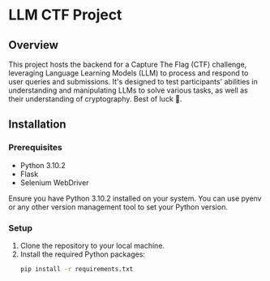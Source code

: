 # LLM CTF Project

## Overview
This project hosts the backend for a Capture The Flag (CTF) challenge, leveraging Language Learning Models (LLM) to process and respond to user queries and submissions. It's designed to test participants' abilities in understanding and manipulating LLMs to solve various tasks, as well as their understanding of cryptography. Best of luck 🚀.

## Installation

### Prerequisites
- Python 3.10.2
- Flask
- Selenium WebDriver

Ensure you have Python 3.10.2 installed on your system. You can use pyenv or any other version management tool to set your Python version.

### Setup
1. Clone the repository to your local machine.
2. Install the required Python packages:
   ```bash
   pip install -r requirements.txt
